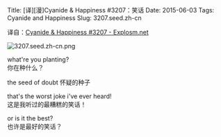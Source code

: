 Title: [译][漫]Cyanide & Happiness #3207：笑话
Date: 2015-06-03
Tags: Cyanide and Happiness
Slug: 3207.seed.zh-cn

译自：[Cyanide & Happiness #3207 - Explosm.net](http://explosm.net/comics/3207/)


![3207.seed.zh-cn.png](/static/images/comics/3207.seed.zh-cn.png)



what're you planting?       
你在种什么？

the seed of doubt
怀疑的种子

that's the worst
joke i've ever heard!       
这是我听过的最糟糕的笑话！

or is it the best?      
也许是最好的笑话？